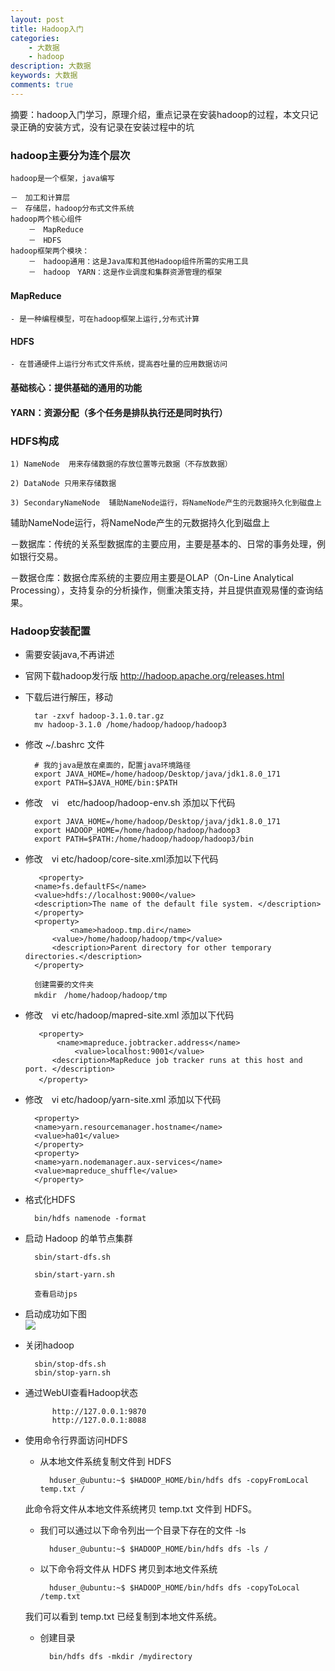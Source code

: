 ```yaml
---
layout: post
title: Hadoop入门
categories: 
    - 大数据
    - hadoop
description: 大数据
keywords: 大数据
comments: true
---
```


摘要：hadoop入门学习，原理介绍，重点记录在安装hadoop的过程，本文只记录正确的安装方式，没有记录在安装过程中的坑

### hadoop主要分为连个层次
    hadoop是一个框架，java编写
    
    －　加工和计算层
    －　存储层，hadoop分布式文件系统　　
    hadoop两个核心组件　　
        －　MapReduce
        －　HDFS
    hadoop框架两个模块：
        －　hadoop通用：这是Java库和其他Hadoop组件所需的实用工具
        －　hadoop　YARN：这是作业调度和集群资源管理的框架
    
#### MapReduce　　
    - 是一种编程模型，可在hadoop框架上运行,分布式计算
    
#### HDFS
    - 在普通硬件上运行分布式文件系统，提高吞吐量的应用数据访问
#### 基础核心：提供基础的通用的功能
#### YARN：资源分配（多个任务是排队执行还是同时执行）
    
    
### HDFS构成
    
    1) NameNode  用来存储数据的存放位置等元数据（不存放数据）

    2) DataNode 只用来存储数据

    3) SecondaryNameNode  辅助NameNode运行，将NameNode产生的元数据持久化到磁盘上 

辅助NameNode运行，将NameNode产生的元数据持久化到磁盘上

－数据库：传统的关系型数据库的主要应用，主要是基本的、日常的事务处理，例如银行交易。

－数据仓库：数据仓库系统的主要应用主要是OLAP（On-Line Analytical Processing），支持复杂的分析操作，侧重决策支持，并且提供直观易懂的查询结果。

### Hadoop安装配置
- 需要安装java,不再讲述

- 官网下载hadoop发行版
    http://hadoop.apache.org/releases.html
- 下载后进行解压，移动  

        tar -zxvf hadoop-3.1.0.tar.gz 
        mv hadoop-3.1.0 /home/hadoop/hadoop/hadoop3
- 修改  ~/.bashrc 文件  
        
        # 我的java是放在桌面的，配置java环境路径
        export JAVA_HOME=/home/hadoop/Desktop/java/jdk1.8.0_171
        export PATH=$JAVA_HOME/bin:$PATH 

- 修改　vi　etc/hadoop/hadoop-env.sh  添加以下代码　　

        export JAVA_HOME=/home/hadoop/Desktop/java/jdk1.8.0_171
        export HADOOP_HOME=/home/hadoop/hadoop/hadoop3 
        export PATH=$PATH:/home/hadoop/hadoop/hadoop3/bin
- 修改　vi etc/hadoop/core-site.xml添加以下代码
       
         <property>
        <name>fs.defaultFS</name>
        <value>hdfs://localhost:9000</value>
        <description>The name of the default file system. </description>   
        </property>
        <property> 
                <name>hadoop.tmp.dir</name> 
            <value>/home/hadoop/hadoop/tmp</value>
            <description>Parent directory for other temporary directories.</description>
        </property>
        
        创建需要的文件夹
        mkdir　/home/hadoop/hadoop/tmp
        
- 修改　vi etc/hadoop/mapred-site.xml 添加以下代码

         <property> 
             <name>mapreduce.jobtracker.address</name>
                 <value>localhost:9001</value>
            <description>MapReduce job tracker runs at this host and port. </description>
         </property> 　
         
- 修改　vi etc/hadoop/yarn-site.xml 添加以下代码

        <property>
        <name>yarn.resourcemanager.hostname</name>
        <value>ha01</value>
    	</property>
    	<property>
        <name>yarn.nodemanager.aux-services</name>
        <value>mapreduce_shuffle</value>
    	</property>

- 格式化HDFS

        bin/hdfs namenode -format
- 启动 Hadoop 的单节点集群  

        sbin/start-dfs.sh 
        
        sbin/start-yarn.sh
        
        查看启动jps
  
- 启动成功如下图  
![](/images/assets/hadoop.png)

- 关闭hadoop
    
        sbin/stop-dfs.sh
        sbin/stop-yarn.sh
        
- 通过WebUI查看Hadoop状态
    
            http://127.0.0.1:9870
            http://127.0.0.1:8088
        
- 使用命令行界面访问HDFS
    
    - 从本地文件系统复制文件到 HDFS

            hduser_@ubuntu:~$ $HADOOP_HOME/bin/hdfs dfs -copyFromLocal temp.txt /
    此命令将文件从本地文件系统拷贝 temp.txt 文件到 HDFS。
    
    - 我们可以通过以下命令列出一个目录下存在的文件 -ls  
    
            hduser_@ubuntu:~$ $HADOOP_HOME/bin/hdfs dfs -ls /  
        
    - 以下命令将文件从 HDFS 拷贝到本地文件系统  

            hduser_@ubuntu:~$ $HADOOP_HOME/bin/hdfs dfs -copyToLocal /temp.txt
     我们可以看到 temp.txt 已经复制到本地文件系统。    
                
    - 创建目录
        
            bin/hdfs dfs -mkdir /mydirectory

   